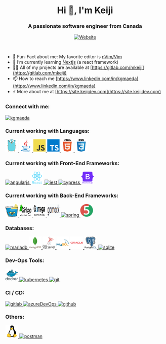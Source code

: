 <h1 align="center">Hi 👋, I'm Keiji</h1>
<h3 align="center">A passionate software engineer from Canada</h3>
<p align="center">
	<a href="https://site.keijidev.com" target="_blank">
		<img alt="Website" src="https://img.shields.io/website?label=keijidev.com&style=flat-square&url=https%3A%2F%2Fsite.keijidev.com">
	</a>
</p>

<br/>

- 🔭 Fun-Fact about me: My favorite editor is [nVim/Vim](https://neovim.io/)
- 🌱 I’m currently learning [Nextjs](https://nextjs.org/) (a react framework)
- 👨‍💻 All of my projects are available at [https://gitlab.com/mkeiji](https://gitlab.com/mkeiji)
- 📫 How to reach me [https://www.linkedin.com/in/kgmaeda](https://www.linkedin.com/in/kgmaeda)
- ⚡ More about me at [https://site.keijidev.com](https://site.keijidev.com)

<h3 align="left">Connect with me:</h3>
<p align="left">
	<a href="https://linkedin.com/in/kgmaeda" target="blank">
		<img src="https://www.vectorlogo.zone/logos/linkedin/linkedin-icon.svg" alt="kgmaeda" height="40" width="40" />
	</a>
</p>

<h3 align="left">Current working with Languages:</h3>
<p align="left">
	<a href="https://golang.org" target="_blank">
		<img src="https://raw.githubusercontent.com/devicons/devicon/master/icons/go/go-original.svg" alt="go" width="40" height="40"/>
	</a>
	<a href="https://www.java.com" target="_blank">
		<img src="https://raw.githubusercontent.com/devicons/devicon/master/icons/java/java-original.svg" alt="java" width="40" height="40"/>
	</a>
	<a href="https://developer.mozilla.org/en-US/docs/Web/JavaScript" target="_blank">
		<img src="https://raw.githubusercontent.com/devicons/devicon/master/icons/javascript/javascript-original.svg" alt="javascript" width="40" height="40"/>
	</a>
	<a href="https://www.typescriptlang.org/" target="_blank">
		<img src="https://raw.githubusercontent.com/devicons/devicon/master/icons/typescript/typescript-original.svg" alt="typescript" width="40" height="40"/>
	</a>
	<a href="https://www.w3.org/html/" target="_blank">
		<img src="https://raw.githubusercontent.com/devicons/devicon/master/icons/html5/html5-original-wordmark.svg" alt="html5" width="40" height="40"/>
	</a>
	<a href="https://www.w3schools.com/css/" target="_blank">
		<img src="https://raw.githubusercontent.com/devicons/devicon/master/icons/css3/css3-original-wordmark.svg" alt="css3" width="40" height="40"/>
	</a>
</p>

<h3 align="left">Current working with Front-End Frameworks:</h3>
<p align="left">
	<a href="https://angular.io" target="_blank">
		<img src="https://www.vectorlogo.zone/logos/angular/angular-icon.svg" alt="angularjs" width="40" height="40"/>
	</a>
	<a href="https://reactjs.org/" target="_blank">
		<img src="https://raw.githubusercontent.com/devicons/devicon/master/icons/react/react-original-wordmark.svg" alt="react" width="40" height="40"/>
	</a>
	<a href="https://jestjs.io" target="_blank">
		<img src="https://www.vectorlogo.zone/logos/jestjsio/jestjsio-icon.svg" alt="jest" width="40" height="40"/>
	</a>
	<a href="https://www.cypress.io" target="_blank">
		<img src="https://raw.githubusercontent.com/simple-icons/simple-icons/6e46ec1fc23b60c8fd0d2f2ff46db82e16dbd75f/icons/cypress.svg" alt="cypress" width="40" height="40"/>
	</a>
	<a href="https://getbootstrap.com" target="_blank">
		<img src="https://raw.githubusercontent.com/devicons/devicon/master/icons/bootstrap/bootstrap-plain-wordmark.svg" alt="bootstrap" width="40" height="40"/>
	</a>
</p>

<h3 align="left">Current working with Back-End Frameworks:</h3>
<p align="left">
	<a href="https://gin-gonic.com/" target="_blank">
		<img src="https://raw.githubusercontent.com/mkeiji/mkeiji/main/icons/gingonic.svg" alt="gingonic" width="40" height="40"/>
	</a>
	<a href="https://onsi.github.io/ginkgo/" target="_blank">
		<img src="https://raw.githubusercontent.com/mkeiji/mkeiji/main/icons/ginkgo.svg" alt="ginkgo" width="40" height="40"/>
	</a>
	<a href="https://onsi.github.io/gomega/" target="_blank">
		<img src="https://raw.githubusercontent.com/mkeiji/mkeiji/main/icons/gomega.svg" alt="gomega" width="40" height="40"/>
	</a>
	<a href="https://pkg.go.dev/github.com/golang/mock/gomock" target="_blank">
		<img src="https://raw.githubusercontent.com/mkeiji/mkeiji/main/icons/gomock.svg" alt="gomock" width="40" height="40"/>
	</a>
	<a href="https://spring.io/" target="_blank">
		<img src="https://www.vectorlogo.zone/logos/springio/springio-icon.svg" alt="spring" width="40" height="40"/>
	</a>
	<a href="https://junit.org/" target="_blank">
		<img src="https://raw.githubusercontent.com/mkeiji/mkeiji/main/icons/junit.svg" alt="junit" width="40" height="40"/>
	</a>
</p>

<h3 align="left">Databases:</h3>
<p align="left">
	<a href="https://mariadb.org/" target="_blank">
		<img src="https://www.vectorlogo.zone/logos/mariadb/mariadb-icon.svg" alt="mariadb" width="40" height="40"/>
	</a>
	<a href="https://www.mongodb.com/" target="_blank">
		<img src="https://raw.githubusercontent.com/devicons/devicon/master/icons/mongodb/mongodb-original-wordmark.svg" alt="mongodb" width="40" height="40"/>
	</a>
	<a href="https://www.microsoft.com/en-us/sql-server" target="_blank">
		<img src="https://raw.githubusercontent.com/mkeiji/mkeiji/main/icons/mssql.svg" alt="mssql" width="40" height="40"/>
	</a>
	<a href="https://www.mysql.com/" target="_blank">
		<img src="https://raw.githubusercontent.com/devicons/devicon/master/icons/mysql/mysql-original-wordmark.svg" alt="mysql" width="40" height="40"/>
	</a>
	<a href="https://www.oracle.com/" target="_blank">
		<img src="https://raw.githubusercontent.com/devicons/devicon/master/icons/oracle/oracle-original.svg" alt="oracle" width="40" height="40"/>
	</a>
	<a href="https://www.postgresql.org" target="_blank">
		<img src="https://raw.githubusercontent.com/devicons/devicon/master/icons/postgresql/postgresql-original-wordmark.svg" alt="postgresql" width="40" height="40"/>
	</a>
	<a href="https://www.sqlite.org/" target="_blank">
		<img src="https://www.vectorlogo.zone/logos/sqlite/sqlite-icon.svg" alt="sqlite" width="40" height="40"/>
	</a>
</p>

<h3 align="left">Dev-Ops Tools:</h3>
<p align="left">
	<a href="https://www.docker.com/" target="_blank">
		<img src="https://raw.githubusercontent.com/devicons/devicon/master/icons/docker/docker-original-wordmark.svg" alt="docker" width="40" height="40"/>
	</a>
	<a href="https://kubernetes.io" target="_blank">
		<img src="https://www.vectorlogo.zone/logos/kubernetes/kubernetes-icon.svg" alt="kubernetes" width="40" height="40"/>
	</a>
	<a href="https://git-scm.com/" target="_blank">
		<img src="https://www.vectorlogo.zone/logos/git-scm/git-scm-icon.svg" alt="git" width="40" height="40"/>
	</a>
</p>

<h3 align="left">CI / CD:</h3>
<p align="left">
	<a href="https://about.gitlab.com/" target="_blank">
		<img src="https://www.vectorlogo.zone/logos/gitlab/gitlab-icon.svg" alt="gitlab" width="40" height="40"/>
	</a>
	<a href="https://azure.microsoft.com/en-us/services/devops/" target="_blank">
		<img src="https://www.vectorlogo.zone/logos/microsoft_azure/microsoft_azure-icon.svg" alt="azureDevOps" width="40" height="40"/>
	</a>
	<a href="https://github.com/" target="_blank">
		<img src="https://www.vectorlogo.zone/logos/github/github-icon.svg" alt="github" width="40" height="40"/>
	</a>
</p>

<h3 align="left">Others:</h3>
<p align="left">
	<a href="https://www.linux.org/" target="_blank">
		<img src="https://raw.githubusercontent.com/devicons/devicon/master/icons/linux/linux-original.svg" alt="linux" width="40" height="40"/>
	</a>
	<a href="https://postman.com" target="_blank">
		<img src="https://www.vectorlogo.zone/logos/getpostman/getpostman-icon.svg" alt="postman" width="40" height="40"/>
	</a>
</p>
